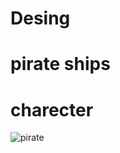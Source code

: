 # Desing
# pirate ships 
# charecter


![pirate](https://user-images.githubusercontent.com/44004499/47646339-8a1dea00-db6b-11e8-9e2e-1ad6669c1d64.gif)


